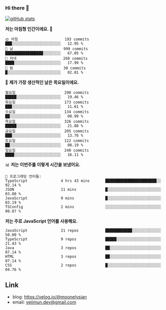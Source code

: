 ### Hi there 👋

<!--
**moonelysian/moonelysian** is a ✨ _special_ ✨ repository because its `README.md` (this file) appears on your GitHub profile.

Here are some ideas to get you started:

- 🔭 I’m currently working on ...
- 🌱 I’m currently learning ...
- 👯 I’m looking to collaborate on ...
- 🤔 I’m looking for help with ...
- 💬 Ask me about ...
- 📫 How to reach me: ...
- 😄 Pronouns: ...
- ⚡ Fun fact: ...
-->

<!-- [![wakatime stats](https://github-readme-stats.vercel.app/api/wakatime?username=moonelysian)](https://github.com/anuraghazra/github-readme-stats) -->

[![gitHub stats](https://github-readme-stats.vercel.app/api?username=moonelysian&show_icons=true)](https://github.com/anuraghazra/github-readme-stats)

<!--START_SECTION:waka-->
**저는 아침형 인간이에요. 🐤** 

```text
🌞 아침                     193 commits         ███░░░░░░░░░░░░░░░░░░░░░░   12.95 % 
🌆 낮　                     999 commits         █████████████████░░░░░░░░   67.05 % 
🌃 저녁                     268 commits         ████░░░░░░░░░░░░░░░░░░░░░   17.99 % 
🌙 밤　                     30 commits          █░░░░░░░░░░░░░░░░░░░░░░░░   02.01 % 
```
📅 **제가 가장 생산적인 날은 목요일이에요.** 

```text
월요일                      290 commits         █████░░░░░░░░░░░░░░░░░░░░   19.46 % 
화요일                      173 commits         ███░░░░░░░░░░░░░░░░░░░░░░   11.61 % 
수요일                      134 commits         ██░░░░░░░░░░░░░░░░░░░░░░░   08.99 % 
목요일                      326 commits         █████░░░░░░░░░░░░░░░░░░░░   21.88 % 
금요일                      205 commits         ███░░░░░░░░░░░░░░░░░░░░░░   13.76 % 
토요일                      122 commits         ██░░░░░░░░░░░░░░░░░░░░░░░   08.19 % 
일요일                      240 commits         ████░░░░░░░░░░░░░░░░░░░░░   16.11 % 
```


📊 **저는 이번주를 이렇게 시간을 보냈어요.** 

```text
💬 프로그래밍 언어들: 
TypeScript               4 hrs 43 mins       ███████████████████████░░   92.14 % 
JSON                     11 mins             █░░░░░░░░░░░░░░░░░░░░░░░░   03.80 % 
JavaScript               9 mins              █░░░░░░░░░░░░░░░░░░░░░░░░   03.19 % 
TSConfig                 2 mins              ░░░░░░░░░░░░░░░░░░░░░░░░░   00.87 % 
```

**저는 주로 JavaScript 언어를 사용해요.** 

```text
JavaScript               21 repos            ████████████░░░░░░░░░░░░░   50.00 % 
TypeScript               9 repos             █████░░░░░░░░░░░░░░░░░░░░   21.43 % 
Java                     3 repos             ██░░░░░░░░░░░░░░░░░░░░░░░   07.14 % 
HTML                     3 repos             ██░░░░░░░░░░░░░░░░░░░░░░░   07.14 % 
CSS                      2 repos             █░░░░░░░░░░░░░░░░░░░░░░░░   04.76 % 
```




<!--END_SECTION:waka-->


## Link
- blog: https://velog.io/@moonelysian
- email: yejimun.dev@gmail.com
